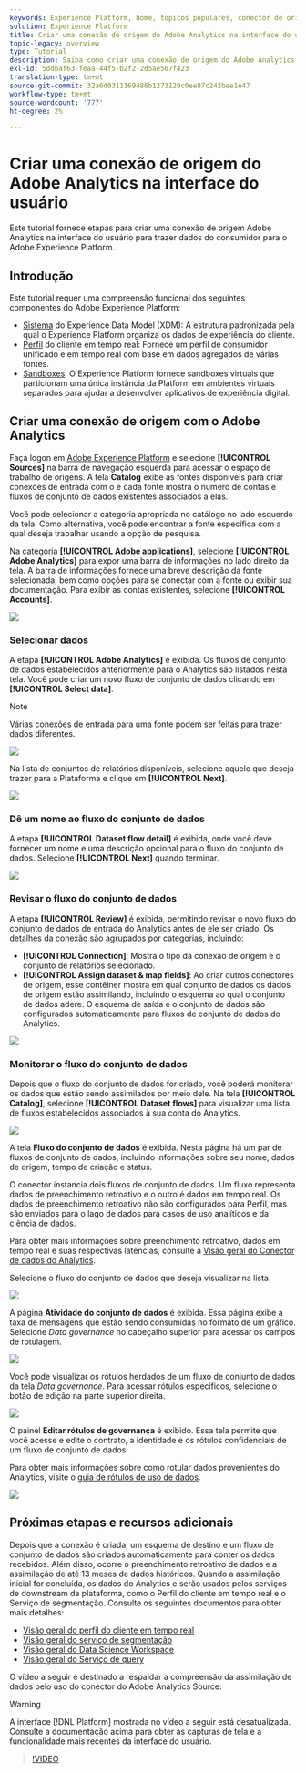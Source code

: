 ```yaml
---
keywords: Experience Platform, home, tópicos populares, conector de origem do Analytics, conector do Analytics, fonte do Analytics, analytics
solution: Experience Platform
title: Criar uma conexão de origem do Adobe Analytics na interface do usuário
topic-legacy: overview
type: Tutorial
description: Saiba como criar uma conexão de origem do Adobe Analytics na interface do usuário para trazer dados do consumidor para o Adobe Experience Platform.
exl-id: 5ddbaf63-feaa-44f5-b2f2-2d5ae507f423
translation-type: tm+mt
source-git-commit: 32a6d0311169486b1273129c0ee87c242bee1e47
workflow-type: tm+mt
source-wordcount: '777'
ht-degree: 2%

---
```


# Criar uma conexão de origem do Adobe Analytics na interface do usuário

Este tutorial fornece etapas para criar uma conexão de origem Adobe Analytics na interface do usuário para trazer dados do consumidor para o Adobe Experience Platform.

## Introdução

Este tutorial requer uma compreensão funcional dos seguintes componentes do Adobe Experience Platform:

* [Sistema](../../../../../xdm/home.md) do Experience Data Model (XDM): A estrutura padronizada pela qual o Experience Platform organiza os dados de experiência do cliente.
* [Perfil](../../../../../profile/home.md) do cliente em tempo real: Fornece um perfil de consumidor unificado e em tempo real com base em dados agregados de várias fontes.
* [Sandboxes](../../../../../sandboxes/home.md): O Experience Platform fornece sandboxes virtuais que particionam uma única instância da Platform em ambientes virtuais separados para ajudar a desenvolver aplicativos de experiência digital.

## Criar uma conexão de origem com o Adobe Analytics

Faça logon em [Adobe Experience Platform](https://platform.adobe.com) e selecione **[!UICONTROL Sources]** na barra de navegação esquerda para acessar o espaço de trabalho de origens. A tela **Catalog** exibe as fontes disponíveis para criar conexões de entrada com o e cada fonte mostra o número de contas e fluxos de conjunto de dados existentes associados a elas.

Você pode selecionar a categoria apropriada no catálogo no lado esquerdo da tela. Como alternativa, você pode encontrar a fonte específica com a qual deseja trabalhar usando a opção de pesquisa.

Na categoria **[!UICONTROL Adobe applications]**, selecione **[!UICONTROL Adobe Analytics]** para expor uma barra de informações no lado direito da tela. A barra de informações fornece uma breve descrição da fonte selecionada, bem como opções para se conectar com a fonte ou exibir sua documentação. Para exibir as contas existentes, selecione **[!UICONTROL Accounts]**.

![](../../../../images/tutorials/create/analytics/catalog.png)

### Selecionar dados

A etapa **[!UICONTROL Adobe Analytics]** é exibida. Os fluxos de conjunto de dados estabelecidos anteriormente para o Analytics são listados nesta tela. Você pode criar um novo fluxo de conjunto de dados clicando em **[!UICONTROL Select data]**.

>[!NOTE]
>
>Várias conexões de entrada para uma fonte podem ser feitas para trazer dados diferentes.

![](../../../../images/tutorials/create/analytics/dataset-flows.png)

<!---Analytics report suites can be configured for one sandbox at a time. To import the same report suite into a different sandbox, the dataset flow will have to be deleted and instantiated again via configuration for a different sandbox.--->

Na lista de conjuntos de relatórios disponíveis, selecione aquele que deseja trazer para a Plataforma e clique em **[!UICONTROL Next]**.

![](../../../../images/tutorials/create/analytics/select-data.png)

### Dê um nome ao fluxo do conjunto de dados

A etapa **[!UICONTROL Dataset flow detail]** é exibida, onde você deve fornecer um nome e uma descrição opcional para o fluxo do conjunto de dados. Selecione **[!UICONTROL Next]** quando terminar.

![](../../../../images/tutorials/create/analytics/dataset-flow-detail.png)

### Revisar o fluxo do conjunto de dados

A etapa **[!UICONTROL Review]** é exibida, permitindo revisar o novo fluxo do conjunto de dados de entrada do Analytics antes de ele ser criado. Os detalhes da conexão são agrupados por categorias, incluindo:

* **[!UICONTROL Connection]**: Mostra o tipo da conexão de origem e o conjunto de relatórios selecionado.
* **[!UICONTROL Assign dataset & map fields]**: Ao criar outros conectores de origem, esse contêiner mostra em qual conjunto de dados os dados de origem estão assimilando, incluindo o esquema ao qual o conjunto de dados adere. O esquema de saída e o conjunto de dados são configurados automaticamente para fluxos de conjunto de dados do Analytics.

![](../../../../images/tutorials/create/analytics/review.png)

### Monitorar o fluxo do conjunto de dados

Depois que o fluxo do conjunto de dados for criado, você poderá monitorar os dados que estão sendo assimilados por meio dele. Na tela **[!UICONTROL Catalog]**, selecione **[!UICONTROL Dataset flows]** para visualizar uma lista de fluxos estabelecidos associados à sua conta do Analytics.

![](../../../../images/tutorials/create/analytics/catalog-dataset-flows.png)

A tela **Fluxo do conjunto de dados** é exibida. Nesta página há um par de fluxos de conjunto de dados, incluindo informações sobre seu nome, dados de origem, tempo de criação e status.

O conector instancia dois fluxos de conjunto de dados. Um fluxo representa dados de preenchimento retroativo e o outro é dados em tempo real. Os dados de preenchimento retroativo não são configurados para Perfil, mas são enviados para o lago de dados para casos de uso analíticos e da ciência de dados.

Para obter mais informações sobre preenchimento retroativo, dados em tempo real e suas respectivas latências, consulte a [Visão geral do Conector de dados do Analytics](../../../../connectors/adobe-applications/analytics.md).

Selecione o fluxo do conjunto de dados que deseja visualizar na lista.

![](../../../../images/tutorials/create/analytics/backfill.png)

A página **Atividade do conjunto de dados** é exibida. Essa página exibe a taxa de mensagens que estão sendo consumidas no formato de um gráfico. Selecione *Data governance* no cabeçalho superior para acessar os campos de rotulagem.

![](../../../../images/tutorials/create/analytics/batches.png)

Você pode visualizar os rótulos herdados de um fluxo de conjunto de dados da tela *Data governance*. Para acessar rótulos específicos, selecione o botão de edição na parte superior direita.

![](../../../../images/tutorials/create/analytics/data-gov.png)

O painel **Editar rótulos de governança** é exibido. Essa tela permite que você acesse e edite o contrato, a identidade e os rótulos confidenciais de um fluxo de conjunto de dados.

Para obter mais informações sobre como rotular dados provenientes do Analytics, visite o [guia de rótulos de uso de dados](../../../../../data-governance/labels/user-guide.md).

![](../../../../images/tutorials/create/analytics/labels.png)

## Próximas etapas e recursos adicionais

Depois que a conexão é criada, um esquema de destino e um fluxo de conjunto de dados são criados automaticamente para conter os dados recebidos. Além disso, ocorre o preenchimento retroativo de dados e a assimilação de até 13 meses de dados históricos. Quando a assimilação inicial for concluída, os dados do Analytics e serão usados pelos serviços de downstream da plataforma, como o Perfil do cliente em tempo real e o Serviço de segmentação. Consulte os seguintes documentos para obter mais detalhes:

* [Visão geral do perfil do cliente em tempo real](../../../../../profile/home.md)
* [Visão geral do serviço de segmentação](../../../../../segmentation/home.md)
* [Visão geral do Data Science Workspace](../../../../../data-science-workspace/home.md)
* [Visão geral do Serviço de query](../../../../../query-service/home.md)

O vídeo a seguir é destinado a respaldar a compreensão da assimilação de dados pelo uso do conector do Adobe Analytics Source:

>[!WARNING]
>
> A interface [!DNL Platform] mostrada no vídeo a seguir está desatualizada. Consulte a documentação acima para obter as capturas de tela e a funcionalidade mais recentes da interface do usuário.

>[!VIDEO](https://video.tv.adobe.com/v/29687?quality=12&learn=on)
